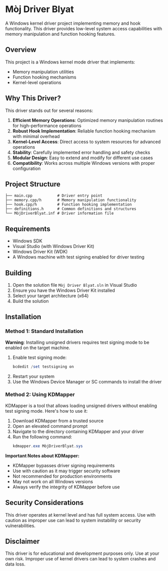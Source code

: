 # Mòj Driver Blyat

A Windows kernel driver project implementing memory and hook functionality. This driver provides low-level system access capabilities with memory manipulation and function hooking features.

## Overview

This project is a Windows kernel mode driver that implements:

- Memory manipulation utilities
- Function hooking mechanisms
- Kernel-level operations

## Why This Driver?

This driver stands out for several reasons:

1. **Efficient Memory Operations**: Optimized memory manipulation routines for high-performance operations
2. **Robust Hook Implementation**: Reliable function hooking mechanism with minimal overhead
3. **Kernel-Level Access**: Direct access to system resources for advanced operations
4. **Stability**: Carefully implemented error handling and safety checks
5. **Modular Design**: Easy to extend and modify for different use cases
6. **Compatibility**: Works across multiple Windows versions with proper configuration

## Project Structure

```
├── main.cpp           # Driver entry point
├── memory.cpp/h       # Memory manipulation functionality
├── hook.cpp/h         # Function hooking implementation
├── definitions.h      # Common definitions and structures
└── MòjDriverBlyat.inf # Driver information file
```

## Requirements

- Windows SDK
- Visual Studio (with Windows Driver Kit)
- Windows Driver Kit (WDK)
- A Windows machine with test signing enabled for driver testing

## Building

1. Open the solution file `Mòj Driver Blyat.sln` in Visual Studio
2. Ensure you have the Windows Driver Kit installed
3. Select your target architecture (x64)
4. Build the solution

## Installation

### Method 1: Standard Installation

**Warning**: Installing unsigned drivers requires test signing mode to be enabled on the target machine.

1. Enable test signing mode:
   ```powershell
   bcdedit /set testsigning on
   ```
2. Restart your system
3. Use the Windows Device Manager or SC commands to install the driver

### Method 2: Using KDMapper

KDMapper is a tool that allows loading unsigned drivers without enabling test signing mode. Here's how to use it:

1. Download KDMapper from a trusted source
2. Open an elevated command prompt
3. Navigate to the directory containing KDMapper and your driver
4. Run the following command:
   ```powershell
   kdmapper.exe MòjDriverBlyat.sys
   ```

**Important Notes about KDMapper:**

- KDMapper bypasses driver signing requirements
- Use with caution as it may trigger security software
- Not recommended for production environments
- May not work on all Windows versions
- Always verify the integrity of KDMapper before use

## Security Considerations

This driver operates at kernel level and has full system access. Use with caution as improper use can lead to system instability or security vulnerabilities.

## Disclaimer

This driver is for educational and development purposes only. Use at your own risk. Improper use of kernel drivers can lead to system crashes and data loss.

